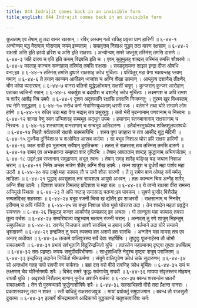 ```yaml
---
title: 044 Indrajit comes back in an invisible form
title_english: 044 Indrajit comes back in an invisible form

---
```

<div class="audioEmbed"  caption="श्रीराम-हरिसीताराममूर्ति-घनपाठिभ्यां वचनम्" src="https://archive.org/download/Ramayana-recitation-Sriram-harisItArAmamUrti-Ghanapaati-v2/Kanda_6/Kanda_6_YK-044-Indrajit_comes_back_in_an_invisible_form_0.mp3"></div>
युध्यताम् एव तेषाम् तु तदा वानर रक्षसाम् ।  
रविर् अस्तम् गतो रात्रिह् प्रवृत्ता प्राण हारिणी ॥ ६-४४-१  
अन्योन्यम् बद्ध वैराणाम् घोराणाम् जयम् इच्चताम् ।  
सम्प्रवृत्तम् निशाअ युद्धम् तदा वारण रक्षसाम् ॥ ६-४४-२  
राक्षसो असि इति हरयो हरिश च असि इति राक्षसाः ।  
अन्योन्यम् समरे जघ्नुस् तस्मिंस् तमसि दारुणे ॥ ६-४४-३  
जहि दारय च एति इति कथम् विद्रवसि इति च ।  
एवम् सुतुमुलह् शाब्दस् तस्मिंस् तमसि शौशरुवे ॥ ६-४४-४  
कालाह् कान्चन सम्नाहास् तस्मिंस् तमसि राक्षसाः ।  
सम्प्रादृशयन्त शाइल इन्द्रा दीप्त ओषधि वना;इव ॥ ६-४४-५  
तस्मिंस् तमसि दुष्पारे राक्षसाह् क्रोध मूर्चिताः ।  
परिपेतुर् महा वेगा भक्षयन्तह् प्लवम् गमान् ॥ ६-४४-६  
ते हयान् कान्चन आपीडन् ध्वजांश च अग्नि शैखा उपमान् ।  
आप्लुत्य दशानैस् तीक्ष्णैर् भीम कोपा व्यदारयन् ॥ ६-४४-७  
वानरा बलिनो युद्धेऽक्षोभयन् राक्षसीं चमूम् ।  
कुन्जरान् कुन्जर आरोहान् पताका ध्वजिनो रथान् ॥ ६-४४-८  
चकर्षुश च ददंशौश च दशानैह् क्रोध मूर्चिताः ।  
लक्ष्मणश च अपि रामश च शारैर् आशैइ विष उमपैः ॥ ६-४४-९  
दृशय अदृशयानि रक्षांसि प्रवराणि निजघ्नतुः ।  
तुरम्ग खुर विध्वस्तम् रथ नेमि समुद्धतम् ॥ ६-४४-१०  
रुरोध कर्ण नेत्राणिण्युध्यताम् धरणी रजः ।  
वर्तमाने तथा घोरे सम्ग्रामे लोम हर्षणे ॥ ६-४४-११  
रुधिर उदा महा वेगा नद्यस् तत्र प्रसुस्रुवुः ।  
ततो भेरी मृदन्गानाम् पणवानाम् च निस्वनः ॥ ६-४४-१२  
शान्ख वेणु स्वन उन्मिशरह् सम्बभूव अद्भुत उपमः ।  
हयानाम् स्तनमानानाम् राक्षसानाम् च निस्वनः ॥ ६-४४-१३  
शस्त्राणाम् वानराणाम् च सम्बभूव अतिदारुणः ।  
हतैर्वानरमुख्येश्च शक्तिशूलपरश्वधैः ॥ ६-४४-१४  
निहतैः पर्वताकारै राक्षसैः कामरूपिभिः ।  
शस्त्र पुष्प उपहारा च तत्र आसीद् युद्ध मेदिनी ॥ ६-४४-१५  
दुर्ज्नेया दुर्निवेशाअ च शओणित आस्रव कर्दमा ।  
सा बभूव निशाअ घोरा हरि राक्षस हारिणी ॥ ६-४४-१६  
काल रात्री इव भूतानाम् सर्वेषाम् दुरतिक्रमा ।  
ततस् ते राक्षसास् तत्र तस्मिंस् तमसि दारुणे ॥ ६-४४-१७  
रामम् एव अभ्यधावन्त सम्हृष्टा शार वृष्टिभिः ।  
तेषाम् आपतताम् शाब्दह् क्रुद्धानाम् अभिगर्जताम् ॥ ६-४४-१८  
उद्वर्त;इव सप्तानाम् समुद्राणाम् अभूत् स्वनः ।  
तेषाम् रामह् शारैह् षड्भिह् षड् जघान निशाअ चरान् ॥ ६-४४-१९  
निमेष अन्तर मात्रेण शैतैर् अग्नि शैख उपमैः ।  
यज्न शात्रुश च दुर्धर्षो महा पार्शव महा उदरौ ॥ ६-४४-२०  
वज्र दम्ष्ट्रो महा कायस् तौ च उभौ शौक सारणौ ।  
ते तु रामेण बाण ओघह् सर्व मर्मसु ताडिताः ॥ ६-४४-२१  
युद्धाद् अपसृतास् तत्र सावशएष आयुषो अभवन् ।  
ततः कान्चन चित्र अन्गैह् शारैर् अग्नि शैख उपमैः ।  
दिशाश चकार विमलाह् प्रदिशाश च महा बलः ॥ ६-४४-२२  
ये त्वन्ये राक्षसा वीरा रामस्य अभिमुखे स्थिताः ॥ ६-४४-२३  
ते अपि नष्टाह् समासाद्य पतम्गा;इव पावकम् ।  
सुवर्ण पुन्खैर् विशैखैह् सम्पतद्भिह् सहस्रशाः ॥ ६-४४-२४  
बभूव रजनी चित्रा ख द्योतैर् इव शाअरदी ।  
राक्षसानाम् च निनदैर् हरीणाम् च अपि गर्जितैः ॥ ६-४४-२५  
सा बभूव निशाअ घोरा भूयो घोरतरा तदा ।  
तेन शाब्देन महता प्रवृद्धेन समन्ततः ॥ ६-४४-२६  
त्रिकूटह् कन्दर आकीर्णह् प्रव्याहरद् इव अचलः ।  
गो लान्गूला महा कायास् तमसा तुल्य वर्चसः ॥ ६-४४-२७  
सम्परिष्वज्य बाहुभ्याम् भक्षयन् रजनी चरान् ।  
अन्गदस् तु रणे शात्रुम् निहन्तुम् समुपस्थितः ॥ ६-४४-२८  
रावणेर् निजघान आशौ सारथिम् च हयान् अपि ।  
वर्तमाने तदा घोरे सम्ग्रामे भृशदारुणे ॥ ६-४४-२९  
इन्द्रजित् तु रथम् त्यक्त्वा हत अशवो हत सारथिः ।  
अन्गदेन महा मायस् तत्र एव अन्तर् अधीयत ॥ ६-४४-३०  
तत्कर्म वालिपुत्रस्य सर्वे देवाः सहर्षिभिः ।  
तुष्टुवुः पूजनार्हस्य तौ चोभौ रामलक्ष्मणौ ॥ ६-४४-३१  
प्रभावं सर्वभूतानि विदुरिन्द्रजितो युधि ।  
ततस्तेन महात्मानम् दृष्ट्वा तुष्टाः प्रधर्षितम् ॥ ६-४४-३२  
ततः प्रहृष्टाः कपयः ससुग्रीवविभीषणाः ।  
साधुसाध्विति नेदुश्च दृष्ट्वा शत्रुम् पराजितम् ॥ ६-४४-३३  
इन्द्रजित्तु तदानेन निर्जितो भीमकर्मणा ।  
संयुगे वालिपुत्रेण क्रोधं चक्रे सुदारुणम् ॥ ६-४४-३४  
सो अन्तर्धान गतह् पापो रावणी रण कर्कशाः ।  
ब्रह्म दत्त वरो वीरो रावणिह् क्रोध मूर्चितः ॥ ६-४४-३५  
रामं च लक्ष्मणम् चैव घोरैर्नागमयैः शरैः ।  
बिभेद समरे क्रुद्धः सर्वगात्रेषु राघवौ ॥ ६-४४-३६  
मायया संवृतस्तत्र मोहयन् राघवौ युधि ।  
अदृशयो निशैतान् बाणान् मुमोच अशानि वर्चसः ॥ ६-४४-३७  
बबन्ध शरबन्धेन भ्रातरौ रामलक्ष्मणौ ।  
तेन रौ पुरुषव्याघ्रौ क्रुद्धेनाशीविषैः शरैः ॥ ६-४४-३८  
सहसाभिहतौ वीरौ तदा प्रैक्षन्त वानराः ।  
प्रकाशरूपस्तु तदा न शक्त ।  
स्तौ बाधितुं राक्षसराजपुत्रः ।  
मायां प्रयोक्तुं समुपाजगाम ।  
बबन्ध तौ राजसुतौ दुरात्मा ॥ ६-४४-३९  
इत्यार्षे श्रीमद्रामायणे आदिकाव्ये युद्धकाण्डे चतुश्चत्वारिंशः सर्गः